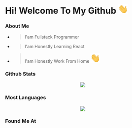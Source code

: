 <h1><span>Hi! Welcome To My Github <img width="32" src='/assets/gif/wave.gif?raw=true'></span></h1>

### About Me

- > I'am Fullstack Programmer
- > I'am Honestly Learning React
- > I'am Honestly Work From Home <img width="32" src='/assets/gif/wave.gif?raw=true'>

### Github Stats

<p align="center">
    <img align="center" src='https://github-readme-stats.vercel.app/api?username=iqbaltahir1717&theme=github_dark&show_icons=true&count_private=true'>
</p>

### Most Languages

<p align="center">
    <img align="center" src='https://github-readme-stats.vercel.app/api/top-langs/?username=iqbaltahir1717&layout=compact&theme=github_dark'>
</p>

### Found Me At
